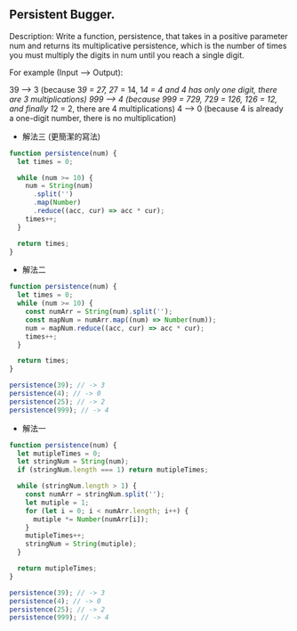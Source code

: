 ## Persistent Bugger.

Description:
Write a function, persistence, that takes in a positive parameter num and returns its multiplicative persistence, which is the number of times you must multiply the digits in num until you reach a single digit.

For example (Input --> Output):

39 --> 3 (because 3*9 = 27, 2*7 = 14, 1*4 = 4 and 4 has only one digit, there are 3 multiplications)
999 --> 4 (because 9*9*9 = 729, 7*2*9 = 126, 1*2*6 = 12, and finally 1*2 = 2, there are 4 multiplications)
4 --> 0 (because 4 is already a one-digit number, there is no multiplication)

- 解法三 (更簡潔的寫法)

```js
function persistence(num) {
  let times = 0;

  while (num >= 10) {
    num = String(num)
      .split('')
      .map(Number)
      .reduce((acc, cur) => acc * cur);
    times++;
  }

  return times;
}
```

- 解法二

```js
function persistence(num) {
  let times = 0;
  while (num >= 10) {
    const numArr = String(num).split('');
    const mapNum = numArr.map((num) => Number(num));
    num = mapNum.reduce((acc, cur) => acc * cur);
    times++;
  }

  return times;
}

persistence(39); // -> 3
persistence(4); // -> 0
persistence(25); // -> 2
persistence(999); // -> 4
```

- 解法一

```js
function persistence(num) {
  let mutipleTimes = 0;
  let stringNum = String(num);
  if (stringNum.length === 1) return mutipleTimes;

  while (stringNum.length > 1) {
    const numArr = stringNum.split('');
    let mutiple = 1;
    for (let i = 0; i < numArr.length; i++) {
      mutiple *= Number(numArr[i]);
    }
    mutipleTimes++;
    stringNum = String(mutiple);
  }

  return mutipleTimes;
}

persistence(39); // -> 3
persistence(4); // -> 0
persistence(25); // -> 2
persistence(999); // -> 4
```
